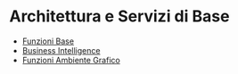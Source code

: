# Architettura e Servizi di Base
- [Funzioni Base](Sorgenti/TA/B£A/B£.md)
- [Business Intelligence](Sorgenti/TA/B£A/D9.md)
- [Funzioni Ambiente Grafico](Sorgenti/TA/B£A/LO.md)
